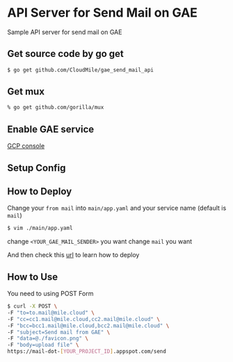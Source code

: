 # API Server for Send Mail on GAE
Sample API server for send mail on GAE

## Get source code by go get
```sh
$ go get github.com/CloudMile/gae_send_mail_api
```

## Get mux
```sh
% go get github.com/gorilla/mux
```

## Enable GAE service
[GCP console](https://console.cloud.google.com/)

## Setup Config

## How to Deploy
Change your `from mail` into `main/app.yaml` and your service name (default is `mail`)
```sh
$ vim ./main/app.yaml
```
change `<YOUR_GAE_MAIL_SENDER>` you want
change `mail` you want

And then check this [url](https://cloud.google.com/appengine/docs/standard/python/getting-started/deploying-the-application) to learn how to deploy

## How to Use
You need to using POST Form
```sh
$ curl -X POST \
-F "to=to.mail@mile.cloud" \
-F "cc=cc1.mail@mile.cloud,cc2.mail@mile.cloud" \
-F "bcc=bcc1.mail@mile.cloud,bcc2.mail@mile.cloud" \
-F "subject=Send mail from GAE" \
-F "data=@./favicon.png" \
-F "body=upload file" \
https://mail-dot-[YOUR_PROJECT_ID].appspot.com/send
```
